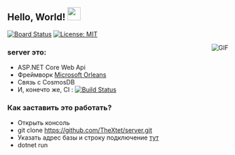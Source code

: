 ## Hello, World! <img src="https://raw.githubusercontent.com/iampavangandhi/iampavangandhi/master/gifs/Hi.gif" width="30px"></h2>
[![Board Status](https://dev.azure.com/LeftTwixWand/7f5baacb-570d-4022-82ca-f03cfade00d5/66c7c39c-d091-4155-a3f3-574276d22510/_apis/work/boardbadge/a830fb4c-fede-4059-8dc7-4f6e773d7e9b)](https://dev.azure.com/LeftTwixWand/7f5baacb-570d-4022-82ca-f03cfade00d5/_boards/board/t/66c7c39c-d091-4155-a3f3-574276d22510/Microsoft.RequirementCategory/)
[![License: MIT](https://img.shields.io/badge/License-MIT-green.svg)](https://github.com/TheXtet/server/blob/master/LICENSE)

<img align="right" alt="GIF" src="https://media.giphy.com/media/13HgwGsXF0aiGY/giphy.gif" />

### server это:
- ASP.NET Core Web Api 
- Фреймворк [Microsoft Orleans](https://github.com/dotnet/orleans)
- Связь с CosmosDB
- И, конечто же, CI : [![Build Status](https://dev.azure.com/LeftTwixWand/CreditAgricole/_apis/build/status/agricoleapi%20-%201%20-%20CI?branchName=master)](https://dev.azure.com/LeftTwixWand/CreditAgricole/_build/latest?definitionId=5&branchName=master)
### Как заставить это работать?
- Открыть консоль
- git clone https://github.com/TheXtet/server.git
- Указать адрес базы и строку подключение [тут](https://github.com/TheXtet/server/blob/master/API/Program.cs#L30)
- dotnet run

